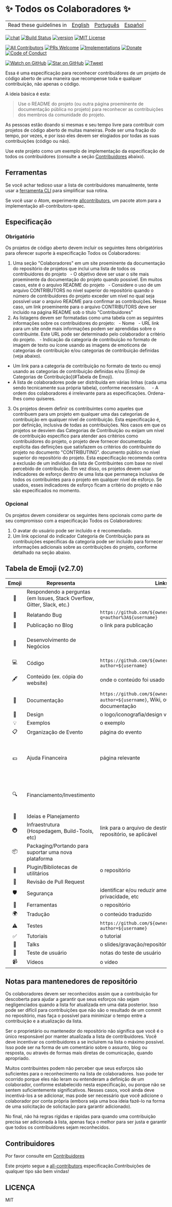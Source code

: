 # ✨ Todos os Colaboradores ✨

<table>
    <tr>
        <!-- Do not translate this table -->
        <td> Read these guidelines in </td>
        <td><a href="/README.md">English</a></td>
        <td><a href="/docs/pt-BR/README.md">Português</a></td>
        <td><a href="/docs/es-ES/README.md">Español</a></td>
    </tr>
</table>


[![chat][chat-badge]][chat]
[![Build Status][build-badge]][build]
[![version][version-badge]][package]
[![MIT License][license-badge]][LICENSE]

[![All Contributors](https://img.shields.io/badge/all_contributors-15-orange.svg?style=flat-square)](#contributors)
[![PRs Welcome][prs-badge]][prs]
[![Implementations][implementations-badge]][implementations]
[![Donate][donate-badge]][donate]
[![Code of Conduct][coc-badge]][coc]

[![Watch on GitHub][github-watch-badge]][github-watch]
[![Star on GitHub][github-star-badge]][github-star]
[![Tweet][twitter-badge]][twitter]

Essa é uma especificação para reconhecer contribuidores de um projeto de código aberto de uma maneira que recompense toda e qualquer contribuição, não apenas o código.

A ideia básica é esta:

> Use o README do projeto (ou outra página proeminente de documentação pública no projeto) para reconhecer as contribuições dos membros da comunidade do projeto.

As pessoas estão doando si mesmas e seu tempo livre para contribuir com projetos de código aberto de muitas maneiras. Pode ser uma fração do tempo, por vezes, e por isso eles devem ser elogiados por todas as suas contribuições (código ou não).

Use este projeto como um exemplo de implementação da especificação de todos os contribuidores (consulte a seção [Contribuidores](#Contribuidores) abaixo).

## Ferramentas

Se você achar tedioso usar a lista de contribuidores manualmente, tente usar a [ferramenta CLI](https://www.npmjs.com/package/all-contributors-cli) para simplificar sua rotina.

Se você usar o Atom, experimente [allcontributors](https://atom.io/packages/allcontributors), um pacote atom para a implementação all-contributors-spec.

## Especificação

### Obrigatório

Os projetos de código aberto devem incluir os seguintes itens obrigatórios para oferecer suporte à especificação Todos os Colaboradores:

1. Uma seção "Colaboradores" em um site proeminente da documentação do repositório de projetos que inclui uma lista de todos os contribuidores do projeto
  - O objetivo deve ser usar o site mais proeminente da documentação do projeto quando possível. Em muitos casos, este é o arquivo README do projeto
  - Considere o uso de um arquivo CONTRIBUTORS no nível superior do repositório quando o número de contribuidores do projeto exceder um nível no qual seja possível usar o arquivo README para confirmar as contribuições. Nesse caso, um link proeminente para o arquivo CONTRIBUTORS deve ser incluído na página README sob o título "Contribuidores"
2. As listagens devem ser formatadas como uma tabela com as seguintes informações sobre os contribuidores do projeto:
  - Nome
  - URL link para um site onde mais informações podem ser aprendidas sobre o contribuinte. Este URL pode ser determinado pelo colaborador a critério do projeto.
  - Indicação da categoria de contribuição no formato de imagem de texto ou ícone usando as imagens de emoticons de categorias de contribuição e/ou categorias de contribuição definidas (veja abaixo).
- Um link para a categoria de contribuição no formato de texto ou emoji usando as categorias de contribuição definidas e/ou [Emoji de Categorias de Contribuição](#Tabela de Emoji).
- A lista de colaboradores pode ser distribuída em várias linhas (cada uma sendo tecnicamente sua própria tabela), conforme necessário.
    - A ordem dos colaboradores é irrelevante para as especificações. Ordena-lhes como quiseres.
3. Os projetos devem definir os contribuintes como aqueles que contribuem para um projeto em qualquer uma das categorias de contribuição em qualquer nível de contribuição. Esta especificação é, por definição, inclusiva de todas as contribuições. Nos casos em que os projetos se desviem das Categorias de Contribuição ou exijam um nível de contribuição específico para atender aos critérios como contribuidores do projeto, o projeto deve fornecer documentação explícita das definições que satisfazem os critérios do contribuinte do projeto no documento "CONTRIBUTING". documento público no nível superior do repositório do projeto. Esta especificação recomenda contra a exclusão de um indivíduo da lista de Contribuintes com base no nível percebido de contribuição. Em vez disso, os projetos devem usar indicadores de esforço dentro de uma lista que permaneça inclusiva de todos os contribuintes para o projeto em qualquer nível de esforço. Se usados, esses indicadores de esforço ficam a critério do projeto e não são especificados no momento.

### Opcional
Os projetos devem considerar os seguintes itens opcionais como parte de seu compromisso com a especificação Todos os Colaboradores:

1. O avatar do usuário pode ser incluído e é recomendado.
3. Um link opcional do indicador Categoria de Contribuição para as contribuições específicas da categoria pode ser incluído para fornecer informações adicionais sobre as contribuições do projeto, conforme detalhado na seção abaixo.

## Tabela de Emoji (v2.7.0)

Emoji | Representa | Links para | Comentário
:---: | --- | --- | ---
💬 | Respondendo a perguntas (em Issues, Stack Overflow, Gitter, Slack, etc.)
🐛 | Relatando Bug | `https://github.com/${ownerName}/${repoName}/issues?q=author%3A${username}`
📝 | Publicação no Blog | o link para publicação
💼 | Desenvolvimento de Negócios | | pessoas que executam tarefas de negócio
💻 | Código | `https://github.com/${ownerName}/${repoName}/commits?author=${username}`
 🖋 | Conteúdo (ex. cópia do website) | onde o conteúdo foi usado | publicações de blog são separados
📖 | Documentação | `https://github.com/${ownerName}/${repoName}/commits?author=${username}`, Wiki, ou outra fonte de documentação
🎨 | Design | o logo/iconografia/design visual/etc.
💡 | Exemplos | o exemplo
📋 | Organização de Evento | página do evento
💵 | Ajuda Financeira | página relevante | pessoas ou organizações que fornecem suporte financeiro
🔍 | Financiamento/Investimento | | pessoas que ajudam a encontrar apoio financeiro
🤔 | Ideias e Planejamento |
🚇 | Infraestrutura (Hospedagem, Build-Tools, etc) | link para o arquivo de destino (como `travis.yml`) no repositório, se aplicável
📦 | Packaging/Portando para suportar uma nova plataforma
🔌 | Plugin/Bibliotecas de utilitários | o repositório
👀 | Revisão de Pull Request
🛡️ | Segurança | identificar e/ou reduzir ameaças de segurança, GDPR, privacidade, etc
🔧 | Ferramentas | o repositório
🌍 | Tradução | o conteúdo traduzido
⚠️ | Testes | `https://github.com/${ownerName}/${repoName}/commits?author=${username}`
✅ | Tutoriais | o tutorial
📢 | Talks | o slides/gravação/repositório/etc.
📓 | Teste de usuário | notas do teste de usuário
📹 | Vídeos | o vídeo

## Notas para mantenedores de repositório
Os colaboradores devem ser reconhecidos assim que a contribuição for descoberta para ajudar a garantir que seus esforços não sejam negligenciados quando a lista for atualizada em uma data posterior. Isso pode ser difícil para contribuições que não são o resultado de um commit no repositório, mas faça o possível para minimizar o tempo entre a contribuição e a atualização da lista.

Ser o proprietário ou mantenedor do repositório não significa que você é o único responsável por manter atualizada a lista de contribuidores. Você deve incentivar os contribuidores a se incluírem na lista o máximo possível. Isso pode ser na forma de um comentário sobre o assunto, blog ou resposta, ou através de formas mais diretas de comunicação, quando apropriado.

Muitos contribuintes podem não perceber que seus esforços são suficientes para o reconhecimento na lista de colaboradores. Isso pode ter ocorrido porque eles não leram ou entenderam a definição de um colaborador, conforme estabelecido nesta especificação, ou porque não se sentem suficientemente significativos. Nesses casos, você ainda deve incentivá-los a se adicionar, mas pode ser necessário que você adicione o colaborador por conta própria (embora seja uma boa ideia fazê-lo na forma de uma solicitação de solicitação para garantir adicionado).

No final, não há regras rígidas e rápidas para quando uma contribuição precisa ser adicionada à lista, apenas faça o melhor para ser justa e garantir que todos os contribuidores sejam reconhecidos.

## Contribuidores
Por favor consulte em [Contribuidores](https://github.com/kentcdodds/all-contributors#contributors)

Este projeto segue a [all-contributors][all-contributors] especificação.Contribuições de qualquer tipo são bem vindas!

## LICENÇA
MIT

[chat-badge]: https://img.shields.io/badge/chat-on%20gitter-46BC99.svg?style=flat-square
[chat]: https://gitter.im/kentcdodds/all-contributors?utm_source=badge&utm_medium=badge&utm_campaign=pr-badge&utm_content=badge
[build-badge]: https://img.shields.io/travis/kentcdodds/all-contributors.svg?style=flat-square
[build]: https://travis-ci.org/kentcdodds/all-contributors
[version-badge]: https://img.shields.io/npm/v/all-contributors.svg?style=flat-square
[package]: https://www.npmjs.com/package/all-contributors
[license-badge]: https://img.shields.io/npm/l/all-contributors.svg?style=flat-square
[license]: https://github.com/kentcdodds/all-contributors/blob/master/LICENSE
[prs-badge]: https://img.shields.io/badge/PRs-welcome-brightgreen.svg?style=flat-square
[prs]: http://makeapullrequest.com
[donate-badge]: https://img.shields.io/badge/$-support-green.svg?style=flat-square
[donate]: http://kcd.im/donate
[coc-badge]: https://img.shields.io/badge/code%20of-conduct-ff69b4.svg?style=flat-square
[coc]: https://github.com/kentcdodds/all-contributors/blob/master/other/CODE_OF_CONDUCT.md
[implementations-badge]: https://img.shields.io/badge/%F0%9F%92%A1-implementations-8C8E93.svg?style=flat-square
[implementations]: https://github.com/kentcdodds/all-contributors/blob/master/other/IMPLEMENTATIONS.md
[github-watch-badge]: https://img.shields.io/github/watchers/kentcdodds/all-contributors.svg?style=social
[github-watch]: https://github.com/kentcdodds/all-contributors/watchers
[github-star-badge]: https://img.shields.io/github/stars/kentcdodds/all-contributors.svg?style=social
[github-star]: https://github.com/kentcdodds/all-contributors/stargazers
[twitter]: https://twitter.com/intent/tweet?text=Check%20out%20all-contributors!%20%E2%9C%A8%20Recognize%20all%20contributors,%20not%20just%20the%20ones%20who%20commit%20code%20%E2%9C%A8%20https://github.com/kentcdodds/all-contributors%20%F0%9F%A4%97
[twitter-badge]: https://img.shields.io/twitter/url/https/github.com/kentcdodds/all-contributors.svg?style=social
[emojis]: https://github.com/kentcdodds/all-contributors#emoji-key
[all-contributors]: https://github.com/kentcdodds/all-contributors
